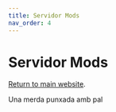 ```yaml
---
title: Servidor Mods
nav_order: 4
---
```


# Servidor Mods

[Return to main website]({{site.baseurl}}/).

Una merda punxada amb pal
